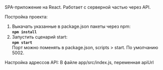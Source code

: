 SPA-приложение на React.
Работает с серверной частью через API.

Постройка проекта:
1) Выкачать указанные в package.json пакеты через npm:
    <br/>
    <b>```npm install```</b>
2) Запустить сценарий start:
    <br/>
    <b>```npm start```</b>
    <br/>
    Порт можно поменять в package.json, scripts > start. По умолчанию 5002.

Настройка адрессов API:
    В файле app/src/index.js, переменная apiUrl
